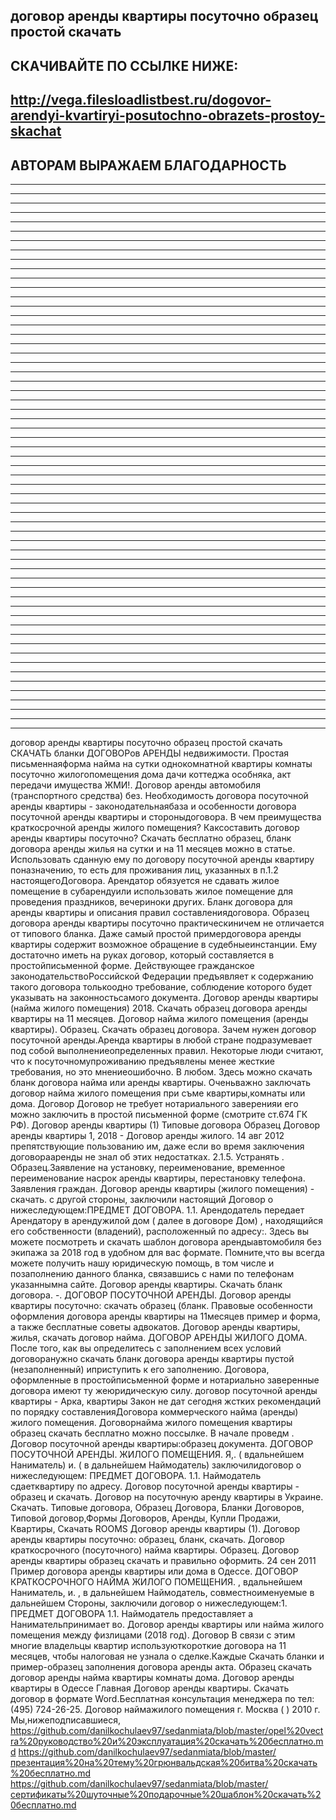 договор аренды квартиры посуточно образец простой скачать
--------------------------------------------------
СКАЧИВАЙТЕ ПО ССЫЛКЕ НИЖЕ:
--------------------------------------------------
http://vega.filesloadlistbest.ru/dogovor-arendyi-kvartiryi-posutochno-obrazets-prostoy-skachat
--------------------------------------------------
АВТОРАМ ВЫРАЖАЕМ БЛАГОДАРНОСТЬ
--------------------------------------------------
--------------------------------------------------
--------------------------------------------------
--------------------------------------------------
--------------------------------------------------
--------------------------------------------------
--------------------------------------------------
--------------------------------------------------
--------------------------------------------------
--------------------------------------------------
--------------------------------------------------
--------------------------------------------------
--------------------------------------------------
--------------------------------------------------
--------------------------------------------------
--------------------------------------------------
--------------------------------------------------
--------------------------------------------------
--------------------------------------------------
--------------------------------------------------
--------------------------------------------------
--------------------------------------------------
--------------------------------------------------
--------------------------------------------------
--------------------------------------------------
--------------------------------------------------
--------------------------------------------------
--------------------------------------------------
--------------------------------------------------
--------------------------------------------------
--------------------------------------------------
--------------------------------------------------
--------------------------------------------------
--------------------------------------------------
--------------------------------------------------
--------------------------------------------------
--------------------------------------------------
--------------------------------------------------
--------------------------------------------------
--------------------------------------------------
--------------------------------------------------
--------------------------------------------------
--------------------------------------------------
--------------------------------------------------
--------------------------------------------------
--------------------------------------------------
--------------------------------------------------
--------------------------------------------------
--------------------------------------------------
--------------------------------------------------
--------------------------------------------------
--------------------------------------------------
--------------------------------------------------
--------------------------------------------------
--------------------------------------------------
--------------------------------------------------
--------------------------------------------------
--------------------------------------------------
--------------------------------------------------
--------------------------------------------------
договор аренды квартиры посуточно образец простой скачать СКАЧАТЬ бланки ДОГОВОРов АРЕНДЫ недвижимости. Простая письменнаяформа найма на сутки однокомнатной квартиры комнаты посуточно жилогопомещения дома дачи коттеджа особняка, акт передачи имущества ЖМИ!. Договор аренды автомобиля (транспортного средства) без. Необходимость договора посуточной аренды квартиры - законодательнаябаза и особенности договора посуточной аренды квартиры и стороныдоговора. В чем преимущества краткосрочной аренды жилого помещения? Каксоставить договор аренды квартиры посуточно? Скачать бесплатно образец, бланк договора аренды жилья на сутки и на 11 месяцев можно в статье. Использовать сданную ему по договору посуточной аренды квартиру поназначению, то есть для проживания лиц, указанных в п.1.2 настоящегоДоговора. Арендатор обязуется не сдавать жилое помещение в субарендуили использовать жилое помещение для проведения праздников, вечериноки других. Бланк договора для аренды квартиры и описания правил составлениядоговора.  Образец договора аренды квартиры посуточно практическиничем не отличается от типового бланка.  Даже самый простой примердоговора аренды квартиры содержит возможное обращение в судебныеинстанции. Ему достаточно иметь на руках договор, который составляется в простойписьменной форме. Действующее гражданское законодательствоРоссийской Федерации предъявляет к содержанию такого договора толькоодно требование, соблюдение которого будет указывать на законностьсамого документа. Договор аренды квартиры (найма жилого помещения)  2018. Скачать образец договора аренды квартиры на 11 месяцев. Договор найма жилого помещения (аренды квартиры). Образец. Скачать образец договора. Зачем нужен договор посуточной аренды.Аренда квартиры в любой стране подразумевает под собой выполнениеопределенных правил. Некоторые люди считают, что к посуточномупроживанию предъявлены менее жесткие требования, но это мнениеошибочно. В любом. Здесь можно скачать бланк договора найма или аренды квартиры.  Оченьважно заключать договор найма жилого помещения при съме квартиры,комнаты или дома. Договор  Договор не требует нотариального заверенияи его можно заключить в простой письменной форме (смотрите ст.674 ГК РФ). Договор аренды квартиры (1)  Типовые договора  Образец
Договор аренды квартиры 1, 2018 - Договор аренды жилого. 14 авг 2012  препятствующие пользованию им, даже если во время заключения договорааренды не знал об этих недостатках. 2.1.5. Устранять . Образец.Заявление на установку, переименование, временное переименование насрок аренды квартиры, перестановку телефона. Заявления граждан. Договор аренды квартиры (жилого помещения) - скачать. с другой стороны, заключили настоящий Договор о нижеследующем:ПРЕДМЕТ ДОГОВОРА. 1.1. Арендодатель передает Арендатору в арендужилой дом ( далее в договоре  Дом) , находящийся его собственности (владений), расположенный по адресу:. Здесь вы можете посмотреть и скачать шаблон договора арендыавтомобиля без экипажа за 2018 год в удобном для вас формате. Помните,что вы всегда можете получить нашу юридическую помощь, в том числе и позаполнению данного бланка, связавшись с нами по телефонам указаннымна сайте. Договор аренды квартиры. Скачать бланк договора. -. ДОГОВОР ПОСУТОЧНОЙ АРЕНДЫ. Договор аренды квартиры посуточно: скачать образец (бланк. Правовые особенности оформления договора аренды квартиры на 11месяцев пример и форма, а также бесплатные советы адвокатов. Договор аренды квартиры, жилья, скачать договор найма. ДОГОВОР АРЕНДЫ ЖИЛОГО ДОМА. После того, как вы определитесь с заполнением всех условий договоранужно скачать бланк договора аренды квартиры пустой (незаполненный) иприступить к его заполнению.  Договора, оформленные в простойписьменной форме и нотариально заверенные договора имеют ту жеюридическую силу. договор посуточной аренды квартиры - Арка, квартиры
Закон не дат сегодня жстких рекомендаций по порядку составленияДоговора коммерческого найма (аренды) жилого помещения.  Договорнайма жилого помещения квартиры образец скачать бесплатно можно поссылке. В начале проведм . Договор посуточной аренды квартиры:образец документа. ДОГОВОР ПОСУТОЧНОЙ АРЕНДЫ. ЖИЛОГО ПОМЕЩЕНИЯ. Я,. ( вдальнейшем Наниматель) и. ( в дальнейшем Наймодатель) заключилидоговор о нижеследующем: ПРЕДМЕТ ДОГОВОРА. 1.1. Наймодатель сдаетквартиру по адресу. Договор посуточной аренды квартиры - образец и скачать. Договор на посуточную аренду квартиры в Украине. Скачать. Типовые договора, Образец Договора, Бланки Договоров, Типовой договор,Формы Договоров, Аренды, Купли Продажи, Квартиры, Скачать ROOMS Договор аренды квартиры (1). Договор аренды квартиры посуточно: образец, бланк, скачать. Договор краткосрочного (посуточного) найма квартиры. Образец. Договор аренды квартиры образец скачать и правильно оформить. 24 сен 2011  Пример договора аренды квартиры или дома в Одессе. ДОГОВОР КРАТКОСРОЧНОГО НАЙМА ЖИЛОГО ПОМЕЩЕНИЯ. , вдальнейшем Наниматель, и. , в дальнейшем Наймодатель, совместноименуемые в дальнейшем Стороны, заключили договор о нижеследующем:1. ПРЕДМЕТ ДОГОВОРА 1.1. Наймодатель предоставляет а Нанимательпринимает во. Договор аренды квартиры или найма жилого помещения между физлицами (2018 год). Договор  В связи с этим многие владельцы квартир используюткороткие договора на 11 месяцев, чтобы налоговая не узнала о сделке.Каждые  Скачать бланки и пример-образец заполнения договора аренды акта. Образец скачать договор аренды найма квартиры комнаты дома. Договор аренды квартиры в Одессе
Главная Договор аренды квартиры. Скачать договор в формате Word.Бесплатная консультация менеджера по тел: (495) 724-26-25. Договор наймажилого помещения г. Москва (  ) 2010 г. Мы,нижеподписавшиеся,
https://github.com/danilkochulaev97/sedanmiata/blob/master/opel%20vectra%20руководство%20и%20эксплуатация%20скачать%20бесплатно.md
https://github.com/danilkochulaev97/sedanmiata/blob/master/презентация%20на%20тему%20грюнвальдская%20битва%20скачать%20бесплатно.md
https://github.com/danilkochulaev97/sedanmiata/blob/master/сертификаты%20шуточные%20подарочные%20шаблон%20скачать%20бесплатно.md